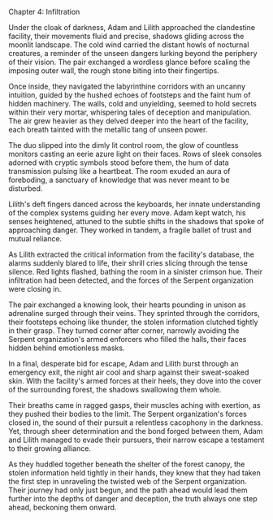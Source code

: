 Chapter 4: Infiltration

Under the cloak of darkness, Adam and Lilith approached the clandestine facility, their movements fluid and precise, shadows gliding across the moonlit landscape. The cold wind carried the distant howls of nocturnal creatures, a reminder of the unseen dangers lurking beyond the periphery of their vision. The pair exchanged a wordless glance before scaling the imposing outer wall, the rough stone biting into their fingertips.

Once inside, they navigated the labyrinthine corridors with an uncanny intuition, guided by the hushed echoes of footsteps and the faint hum of hidden machinery. The walls, cold and unyielding, seemed to hold secrets within their very mortar, whispering tales of deception and manipulation. The air grew heavier as they delved deeper into the heart of the facility, each breath tainted with the metallic tang of unseen power.

The duo slipped into the dimly lit control room, the glow of countless monitors casting an eerie azure light on their faces. Rows of sleek consoles adorned with cryptic symbols stood before them, the hum of data transmission pulsing like a heartbeat. The room exuded an aura of foreboding, a sanctuary of knowledge that was never meant to be disturbed.

Lilith's deft fingers danced across the keyboards, her innate understanding of the complex systems guiding her every move. Adam kept watch, his senses heightened, attuned to the subtle shifts in the shadows that spoke of approaching danger. They worked in tandem, a fragile ballet of trust and mutual reliance.

As Lilith extracted the critical information from the facility's database, the alarms suddenly blared to life, their shrill cries slicing through the tense silence. Red lights flashed, bathing the room in a sinister crimson hue. Their infiltration had been detected, and the forces of the Serpent organization were closing in.

The pair exchanged a knowing look, their hearts pounding in unison as adrenaline surged through their veins. They sprinted through the corridors, their footsteps echoing like thunder, the stolen information clutched tightly in their grasp. They turned corner after corner, narrowly avoiding the Serpent organization's armed enforcers who filled the halls, their faces hidden behind emotionless masks.

In a final, desperate bid for escape, Adam and Lilith burst through an emergency exit, the night air cool and sharp against their sweat-soaked skin. With the facility's armed forces at their heels, they dove into the cover of the surrounding forest, the shadows swallowing them whole.

Their breaths came in ragged gasps, their muscles aching with exertion, as they pushed their bodies to the limit. The Serpent organization's forces closed in, the sound of their pursuit a relentless cacophony in the darkness. Yet, through sheer determination and the bond forged between them, Adam and Lilith managed to evade their pursuers, their narrow escape a testament to their growing alliance.

As they huddled together beneath the shelter of the forest canopy, the stolen information held tightly in their hands, they knew that they had taken the first step in unraveling the twisted web of the Serpent organization. Their journey had only just begun, and the path ahead would lead them further into the depths of danger and deception, the truth always one step ahead, beckoning them onward.